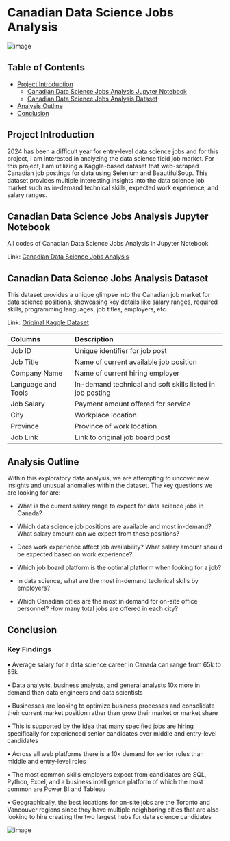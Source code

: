# Canadian Data Science Jobs Analysis

![image](https://images.unsplash.com/photo-1486312338219-ce68d2c6f44d?q=80&w=2072&auto=format&fit=crop&ixlib=rb-4.0.3&ixid=M3wxMjA3fDB8MHxwaG90by1wYWdlfHx8fGVufDB8fHx8fA%3D%3D)

## Table of Contents

- [Project Introduction](#project-introduction)
    - [Canadian Data Science Jobs Analysis Jupyter Notebook](#canadian-data-science-jobs-analysis-jupyter-notebook)
    - [Canadian Data Science Jobs Analysis Dataset](#canadian-data-science-jobs-analysis-dataset)
- [Analysis Outline](#analysis-outline)
- [Conclusion](#conclusion)

## Project Introduction

2024 has been a difficult year for entry-level data science jobs and for this project, I am interested in analyzing the data science field job market. For this project, I am utilizing a Kaggle-based dataset that web-scraped Canadian job postings for data using Selenium and BeautifulSoup. This dataset provides multiple interesting insights into the data science job market such as in-demand technical skills, expected work experience, and salary ranges. 

## Canadian Data Science Jobs Analysis Jupyter Notebook

All codes of Canadian Data Science Jobs Analysis in Jupyter Notebook

Link: [Canadian Data Science Jobs Analysis](https://github.com/jasondo-da/Canadian_Data_Analyst_Online_Job_Posting_Analysis/blob/main/da_job_posts_canada_analysis.ipynb)

## Canadian Data Science Jobs Analysis Dataset

This dataset provides a unique glimpse into the Canadian job market for data science positions, showcasing key details like salary ranges, required skills, programming languages, job titles, employers, etc.

Link: [Original Kaggle Dataset](https://www.kaggle.com/datasets/amanbhattarai695/data-analyst-job-roles-in-canada)

| Columns | Description |
| :------------- | :------------ |
| Job ID | Unique identifier for job post |
| Job Title | Name of current available job position |
| Company Name | Name of current hiring employer |
| Language and Tools | In-demand technical and soft skills listed in job posting |
| Job Salary | Payment amount offered for service |
| City | Workplace location |
| Province | Province of work location |
| Job Link | Link to original job board post |


## Analysis Outline
Within this exploratory data analysis, we are attempting to uncover new insights and unusual anomalies within the dataset. The key questions we are looking for are:

- What is the current salary range to expect for data science jobs in Canada?

- Which data science job positions are available and most in-demand? What salary amount can we expect from these positions?

- Does work experience affect job availability? What salary amount should be expected based on work experience?

- Which job board platform is the optimal platform when looking for a job?

- In data science, what are the most in-demand technical skills by employers?
    
- Which Canadian cities are the most in demand for on-site office personnel? How many total jobs are offered in each city?


## Conclusion

### Key Findings

•	Average salary for a data science career in Canada can range from  65k to 85k

•	Data analysts, business analysts, and general analysts 10x more in demand than data engineers and data scientists 

•	Businesses are looking to optimize business processes and consolidate their current market position rather than grow their market or market share

•	This is supported by the idea that many specified jobs are hiring specifically for experienced senior candidates over middle and entry-level candidates

•	Across all web platforms there is a 10x demand for senior roles than middle and entry-level roles

•	The most common skills employers expect from candidates are SQL, Python, Excel, and a business intelligence platform of which the most common are Power BI and Tableau

•	Geographically, the best locations for on-site jobs are the Toronto and Vancouver regions since they have multiple neighboring cities that are also looking to hire creating the two largest hubs for data science candidates

![image](https://github.com/user-attachments/assets/3ab449ce-a29b-4698-981a-03da5846ff9e)

